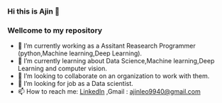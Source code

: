### Hi this is Ajin 👋

### Wellcome to my repository

- 🔭 I’m currently working as a Assitant Reasearch Programmer (python,Machine learning,Deep Learning).
- 🌱 I’m currently learning about Data Science,Machine learning,Deep Learning and computer vision.
- 👯 I’m looking to collaborate on an organization to work with them.
- 🤔 I’m looking for job as a Data scientist.
- 📫 How to reach me: [LinkedIn](https://www.linkedin.com/in/ajin-b-0851191b0/) ,Gmail : ajinleo9940@gmail.com


<!--
**AJIN-B/AJIN-B** is a ✨ _special_ ✨ repository because its `README.md` (this file) appears on your GitHub profile.

Here are some ideas to get you started:

- 🔭 I’m currently working on ...
- 🌱 I’m currently learning ...
- 👯 I’m looking to collaborate on ...
- 🤔 I’m looking for help with ...
- 💬 Ask me about ...
- 📫 How to reach me: ...
- 😄 Pronouns: ...
- ⚡ Fun fact: ...
-->
